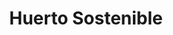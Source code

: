 ---
title: Huerto Sostenible
region: Tietar
web: "https://www.huertosostenible.com"
address: C/ Golondrina, 41
phone: +34 927 550 732
img_path: /img/cards-tiendas/huertosostenible.jpg
twitter: huerto_sostenib
facebook: huertosostenible
instagram: 
---